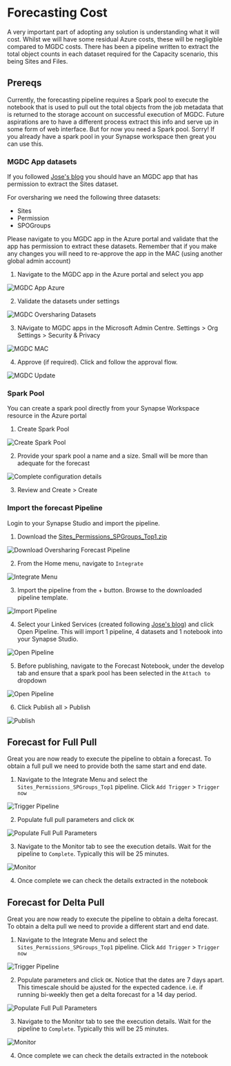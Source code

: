 # Forecasting Cost

A very important part of adopting any solution is understanding what it will cost. Whilst we will have some residual Azure costs, these will be negligible compared to MGDC costs. There has been a pipeline written to extract the total object counts in each dataset required for the Capacity scenario, this being Sites and Files.

## Prereqs

Currently, the forecasting pipeline requires a Spark pool to execute the notebook that is used to pull out the total objects from the job metadata that is returned to the storage account on successful execution of MGDC. Future aspirations are to have a different process extract this info and serve up in some form of web interface. But for now you need a Spark pool. Sorry! If you already have a spark pool in your Synapse workspace then great you can use this.

### MGDC App datasets

If you followed [Jose's blog](https://techcommunity.microsoft.com/t5/microsoft-graph-data-connect-for/step-by-step-gather-a-detailed-dataset-on-sharepoint-sites-using/ba-p/4070563) you should have an MGDC app that has permission to extract the Sites dataset.

For oversharing we need the following three datasets:

* Sites
* Permission
* SPOGroups

Please navigate to you MGDC app in the Azure portal and validate that the app has permission to extract these datasets. Remember that if you make any changes you will need to re-approve the app in the MAC (using another global admin account)

1. Navigate to the MGDC app in the Azure portal and select you app

![MGDC App Azure](/docs/res/MGDCAzure.png)

2. Validate the datasets under settings

![MGDC Oversharing Datasets](/docs/res/MGDCOverSharingDatasets.png)

3. NAvigate to MGDC apps in the Microsoft Admin Centre. Settings > Org Settings > Security & Privacy 

![MGDC MAC](/docs/res/MGDCMACApprove.png)

4. Approve (if required). Click and follow the approval flow.

![MGDC Update](/docs/res/MGDCUpdate.png)

### Spark Pool

You can create a spark pool directly from your Synapse Workspace resource in the Azure portal

1. Create Spark Pool

![Create Spark Pool](/docs/res/CreateSparkPool.png)

2. Provide your spark pool a name and a size. Small will be more than adequate for the forecast

![Complete configuration details](/docs/res/SparkPoolDetails.png)

3. Review and Create > Create

### Import the forecast Pipeline

Login to your Synapse Studio and import the pipeline.

1. Download the [Sites_Permissions_SPGroups_Top1.zip](/oversharing/forecast/Sites_Permissions_SPGroups_Top1.zip)

![Download Oversharing Forecast Pipeline](/docs/res/DLOFPipeline.png)

2. From the Home menu, navigate to `Integrate`

![Integrate Menu](/docs/res/IntegrateMenu.png)

3. Import the pipeline from the + button. Browse to the downloaded pipeline template.

![Import Pipeline](/docs/res/ImportPipeline.png)

4. Select your Linked Services (created following [Jose's blog](https://techcommunity.microsoft.com/t5/microsoft-graph-data-connect-for/step-by-step-gather-a-detailed-dataset-on-sharepoint-sites-using/ba-p/4070563)) and click Open Pipeline. This will import 1 pipeline, 4 datasets and 1 notebook into your Synapse Studio.

![Open Pipeline](/docs/res/OpenOFPipeline.png)

5. Before publishing, navigate to the Forecast Notebook, under the develop tab and ensure that a spark pool has been selected in the `Attach to` dropdown

![Open Pipeline](/docs/res/AttachToOf.png)

6. Click Publish all > Publish

![Publish](/docs/res/PublishOFPipeline.png)


## Forecast for Full Pull

Great you are now ready to execute the pipeline to obtain a forecast. To obtain a full pull we need to provide both the same start and end date.

1. Navigate to the Integrate Menu and select the `Sites_Permissions_SPGroups_Top1` pipeline. Click `Add Trigger` > `Trigger now`

![Trigger Pipeline](/docs/res/TriggerOFPipeline.png)

2. Populate full pull parameters and click `OK`

![Populate Full Pull Parameters](/docs/res/OFFullPullTrigger.png)

3. Navigate to the Monitor tab to see the execution details. Wait for the pipeline to `Complete`. Typically this will be 25 minutes.

![Monitor](/docs/res/OFPipelineExecution.png)

4. Once complete we can check the details extracted in the notebook


## Forecast for Delta Pull

Great you are now ready to execute the pipeline to obtain a delta forecast. To obtain a delta pull we need to provide a different start and end date.

1. Navigate to the Integrate Menu and select the `Sites_Permissions_SPGroups_Top1` pipeline. Click `Add Trigger` > `Trigger now`

![Trigger Pipeline](/docs/res/TriggerOFPipeline.png)

2. Populate parameters and click `OK`. Notice that the dates are 7 days apart. This timescale should be ajusted for the expected cadence. i.e. if running bi-weekly then get a delta forecast for a 14 day period.

![Populate Full Pull Parameters](/docs/res/OFDeltaPullTrigger.png)

3. Navigate to the Monitor tab to see the execution details. Wait for the pipeline to `Complete`. Typically this will be 25 minutes.

![Monitor](/docs/res/OFPipelineExecution.png)

4. Once complete we can check the details extracted in the notebook

